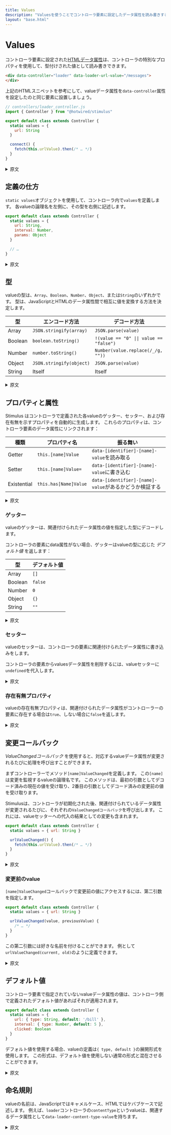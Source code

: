 ```yaml
---
title: Values
description: "Valuesを使うことでコントローラ要素に設定したデータ属性を読み書きすることができます"
layout: "base.html"
---
```


# Values

コントローラ要素に設定された[HTMLデータ属性](https://developer.mozilla.org/ja/docs/Web/HTML/Global_attributes/data-*)は、コントローラの特別なプロパティを使用して、型付けされた値として読み書きできます。

```html
<div data-controller="loader" data-loader-url-value="/messages">
</div>
```

上記のHTMLスニペットを参考にして、valueデータ属性を`data-controller`属性を設定したのと同じ要素に設置しましょう。

```js
// controllers/loader_controller.js
import { Controller } from "@hotwired/stimulus"

export default class extends Controller {
  static values = {
    url: String
  }

  connect() {
    fetch(this.urlValue).then(/* … */)
  }
}
```

<details>
    <summary>原文</summary>
You can read and write [HTML data attributes](https://developer.mozilla.org/en-US/docs/Web/HTML/Global_attributes/data-*) on controller elements as typed _values_ using special controller properties.

```html
<div data-controller="loader" data-loader-url-value="/messages">
</div>
```

As per the given HTML snippet, remember to place the data attributes for values on the same element as the `data-controller` attribute.

```js
// controllers/loader_controller.js
import { Controller } from "@hotwired/stimulus"

export default class extends Controller {
  static values = {
    url: String
  }

  connect() {
    fetch(this.urlValue).then(/* … */)
  }
}
```
</details>

## 定義の仕方

`static values`オブジェクトを使用して、コントローラ内で`values`を定義します。 各valueの論理名を左側に、その型を右側に記述します。

```js
export default class extends Controller {
  static values = {
    url: String,
    interval: Number,
    params: Object
  }

  // …
}
```

<details>
    <summary>原文</summary>
Define values in a controller using the `static values` object. Put each value's _name_ on the left and its _type_ on the right.

```js
export default class extends Controller {
  static values = {
    url: String,
    interval: Number,
    params: Object
  }

  // …
}
```
</details>

## 型

valueの型は、`Array`、`Boolean`、`Number`、`Object`、または`String`のいずれかです。 型は、JavaScriptとHTMLのデータ属性間で相互に値を変換する方法を決定します。

| 型      | エンコード方法           | デコード方法                            |
| ------- | ------------------------ | --------------------------------------- |
| Array   | `JSON.stringify(array)`  | `JSON.parse(value)`                     |
| Boolean | `boolean.toString()`     | `!(value == "0" \|\| value == "false")` |
| Number  | `number.toString()`      | `Number(value.replace(/_/g, ""))`       |
| Object  | `JSON.stringify(object)` | `JSON.parse(value)`                     |
| String  | Itself                   | Itself                                  |

<details>
    <summary>原文</summary>
A value's type is one of `Array`, `Boolean`, `Number`, `Object`, or `String`. The type determines how the value is transcoded between JavaScript and HTML.

| Type    | Encoded as…              | Decoded as…                             |
| ------- | ------------------------ | --------------------------------------- |
| Array   | `JSON.stringify(array)`  | `JSON.parse(value)`                     |
| Boolean | `boolean.toString()`     | `!(value == "0" \|\| value == "false")` |
| Number  | `number.toString()`      | `Number(value.replace(/_/g, ""))`       |
| Object  | `JSON.stringify(object)` | `JSON.parse(value)`                     |
| String  | Itself                   | Itself                                  |

</details>

## プロパティと属性

Stimulus はコントローラで定義された各valueのゲッター、セッター、および存在有無を示すプロパティを自動的に生成します。 これらのプロパティは、コントローラ要素のデータ属性にリンクされます：

種類 | プロパティ名  | 振る舞い
---- | ------------- | ------
Getter | `this.[name]Value` | `data-[identifier]-[name]-value`を読み取る
Setter | `this.[name]Value=` | `data-[identifier]-[name]-value`に書き込む
Existential | `this.has[Name]Value` | `data-[identifier]-[name]-value`があるかどうか検証する

<details>
    <summary>原文</summary>
Stimulus automatically generates getter, setter, and existential properties for each value defined in a controller. These properties are linked to data attributes on the controller's element:

Kind | Property name | Effect
---- | ------------- | ------
Getter | `this.[name]Value` | Reads `data-[identifier]-[name]-value`
Setter | `this.[name]Value=` | Writes `data-[identifier]-[name]-value`
Existential | `this.has[Name]Value` | Tests for `data-[identifier]-[name]-value`
</details>

### ゲッター

valueのゲッターは、関連付けられたデータ属性の値を指定した型にデコードします。

コントローラの要素にdata属性がない場合、ゲッターはvalueの型に応じた _デフォルト値_ を返します：

型   | デフォルト値
---- | -------------
Array | `[]`
Boolean | `false`
Number | `0`
Object | `{}`
String | `""`

<details>
    <summary>原文</summary>
The getter for a value decodes the associated data attribute into an instance of the value's type.

If the data attribute is missing from the controller's element, the getter returns a _default value_, depending on the value's type:

Type | Default value
---- | -------------
Array | `[]`
Boolean | `false`
Number | `0`
Object | `{}`
String | `""`
</details>

### セッター

valueのセッターは、コントローラの要素に関連付けられたデータ属性に書き込みをします。

コントローラの要素からvaluesデータ属性を削除するには、valueセッターに`undefined`を代入します。

<details>
    <summary>原文</summary>
The setter for a value sets the associated data attribute on the controller's element.

To remove the data attribute from the controller's element, assign `undefined` to the value.

</details>

### 存在有無プロパティ

valueの存在有無プロパティは、関連付けられたデータ属性がコントローラーの要素に存在する場合は`true`、しない場合に`false`を返します。

<details>
    <summary>原文</summary>
The existential property for a value evaluates to `true` when the associated data attribute is present on the controller's element and `false` when it is absent.

</details>

## 変更コールバック

_ValueChangedコールバック_ を使用すると、対応するvalueデータ属性が変更されるたびに処理を呼び出すことができます。

まずコントローラーでメソッド`[name]ValueChanged`を定義します。 この`[name]`は変更を監視するvalueの論理名です。 このメソッドは、最初の引数としてデコード済みの現在の値を受け取り、2番目の引数としてデコード済みの変更前の値を受け取ります。

Stimulusは、コントローラが初期化された後、関連付けられているデータ属性が変更されるたびに、それぞれの`ValueChangedコールバック`を呼び出します。 これには、valueセッターへの代入の結果としての変更も含まれます。

```js
export default class extends Controller {
  static values = { url: String }

  urlValueChanged() {
    fetch(this.urlValue).then(/* … */)
  }
}
```

<details>
    <summary>原文</summary>
Value _change callbacks_ let you respond whenever a value's data attribute changes.

Define a method `[name]ValueChanged` in the controller, where `[name]` is the name of the value you want to observe for changes. The method receives its decoded value as the first argument and the decoded previous value as the second argument.

Stimulus invokes each change callback after the controller is initialized and again any time its associated data attribute changes. This includes changes as a result of assignment to the value's setter.

```js
export default class extends Controller {
  static values = { url: String }

  urlValueChanged() {
    fetch(this.urlValue).then(/* … */)
  }
}
```
</details>

### 変更前のvalue

`[name]ValueChanged`コールバックで変更前の値にアクセスするには、第二引数を指定します。

```js
export default class extends Controller {
  static values = { url: String }

  urlValueChanged(value, previousValue) {
    /* … */
  }
}
```

この第二引数には好きな名前を付けることができます。 例として`urlValueChanged(current, old)`のように定義できます。

<details>
    <summary>原文</summary>
You can access the previous value of a `[name]ValueChanged` callback by defining the callback method with two arguments in your controller.

```js
export default class extends Controller {
  static values = { url: String }

  urlValueChanged(value, previousValue) {
    /* … */
  }
}
```

The two arguments can be named as you like. You could also use `urlValueChanged(current, old)`.

</details>

## デフォルト値

コントローラ要素で指定されていないvalueデータ属性の値は、コントローラ側で定義されたデフォルト値があればそれが適用されます。

```js
export default class extends Controller {
  static values = {
    url: { type: String, default: '/bill' },
    interval: { type: Number, default: 5 },
    clicked: Boolean
  }
}
```

デフォルト値を使用する場合、valueの定義は`{ type, default }`の展開形式を使用します。 この形式は、デフォルト値を使用しない通常の形式と混在させることができます。

<details>
    <summary>原文</summary>
Values that have not been specified on the controller element can be set by defaults specified in the controller definition:

```js
export default class extends Controller {
  static values = {
    url: { type: String, default: '/bill' },
    interval: { type: Number, default: 5 },
    clicked: Boolean
  }
}
```

When a default is used, the expanded form of `{ type, default }` is used. This form can be mixed with the regular form that does not use a default.

</details>

## 命名規則

valueの名前は、JavaScriptではキャメルケース、HTMLではケバブケースで記述します。 例えば、`loader`コントローラの`contentType`というvalueは、関連するデータ属性として`data-loader-content-type-value`を持ちます。

<details>
    <summary>原文</summary>
Write value names as camelCase in JavaScript and kebab-case in HTML. For example, a value named `contentType` in the `loader` controller will have the associated data attribute `data-loader-content-type-value`.
</details>
